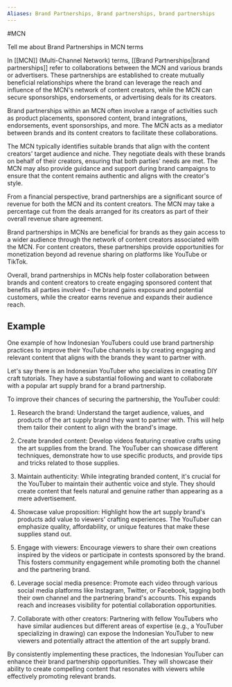 ```yaml
---
Aliases: Brand Partnerships, Brand partnerships, brand partnerships
---
```

#MCN 

Tell me about Brand Partnerships in MCN terms

In [[MCN]] (Multi-Channel Network) terms, [[Brand Partnerships|brand partnerships]] refer to collaborations between the MCN and various brands or advertisers. These partnerships are established to create mutually beneficial relationships where the brand can leverage the reach and influence of the MCN's network of content creators, while the MCN can secure sponsorships, endorsements, or advertising deals for its creators.

Brand partnerships within an MCN often involve a range of activities such as product placements, sponsored content, brand integrations, endorsements, event sponsorships, and more. The MCN acts as a mediator between brands and its content creators to facilitate these collaborations.

The MCN typically identifies suitable brands that align with the content creators' target audience and niche. They negotiate deals with these brands on behalf of their creators, ensuring that both parties' needs are met. The MCN may also provide guidance and support during brand campaigns to ensure that the content remains authentic and aligns with the creator's style.

From a financial perspective, brand partnerships are a significant source of revenue for both the MCN and its content creators. The MCN may take a percentage cut from the deals arranged for its creators as part of their overall revenue share agreement.

Brand partnerships in MCNs are beneficial for brands as they gain access to a wider audience through the network of content creators associated with the MCN. For content creators, these partnerships provide opportunities for monetization beyond ad revenue sharing on platforms like YouTube or TikTok.

Overall, brand partnerships in MCNs help foster collaboration between brands and content creators to create engaging sponsored content that benefits all parties involved - the brand gains exposure and potential customers, while the creator earns revenue and expands their audience reach.

## Example

One example of how Indonesian YouTubers could use brand partnership practices to improve their YouTube channels is by creating engaging and relevant content that aligns with the brands they want to partner with.

Let's say there is an Indonesian YouTuber who specializes in creating DIY craft tutorials. They have a substantial following and want to collaborate with a popular art supply brand for a brand partnership.

To improve their chances of securing the partnership, the YouTuber could:

1. Research the brand: Understand the target audience, values, and products of the art supply brand they want to partner with. This will help them tailor their content to align with the brand's image.

2. Create branded content: Develop videos featuring creative crafts using the art supplies from the brand. The YouTuber can showcase different techniques, demonstrate how to use specific products, and provide tips and tricks related to those supplies.

3. Maintain authenticity: While integrating branded content, it's crucial for the YouTuber to maintain their authentic voice and style. They should create content that feels natural and genuine rather than appearing as a mere advertisement.

4. Showcase value proposition: Highlight how the art supply brand's products add value to viewers' crafting experiences. The YouTuber can emphasize quality, affordability, or unique features that make these supplies stand out.

5. Engage with viewers: Encourage viewers to share their own creations inspired by the videos or participate in contests sponsored by the brand. This fosters community engagement while promoting both the channel and the partnering brand.

6. Leverage social media presence: Promote each video through various social media platforms like Instagram, Twitter, or Facebook, tagging both their own channel and the partnering brand's accounts. This expands reach and increases visibility for potential collaboration opportunities.

7. Collaborate with other creators: Partnering with fellow YouTubers who have similar audiences but different areas of expertise (e.g., a YouTuber specializing in drawing) can expose the Indonesian YouTuber to new viewers and potentially attract the attention of the art supply brand.

By consistently implementing these practices, the Indonesian YouTuber can enhance their brand partnership opportunities. They will showcase their ability to create compelling content that resonates with viewers while effectively promoting relevant brands.